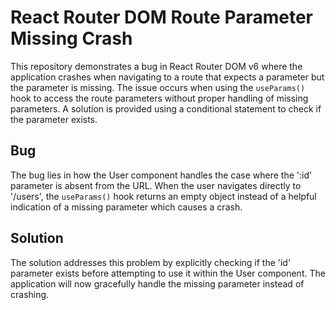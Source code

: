# React Router DOM Route Parameter Missing Crash

This repository demonstrates a bug in React Router DOM v6 where the application crashes when navigating to a route that expects a parameter but the parameter is missing.  The issue occurs when using the `useParams()` hook to access the route parameters without proper handling of missing parameters.  A solution is provided using a conditional statement to check if the parameter exists.

## Bug

The bug lies in how the User component handles the case where the ':id' parameter is absent from the URL.  When the user navigates directly to '/users', the `useParams()` hook returns an empty object instead of a helpful indication of a missing parameter which causes a crash.

## Solution

The solution addresses this problem by explicitly checking if the 'id' parameter exists before attempting to use it within the User component.  The application will now gracefully handle the missing parameter instead of crashing.
